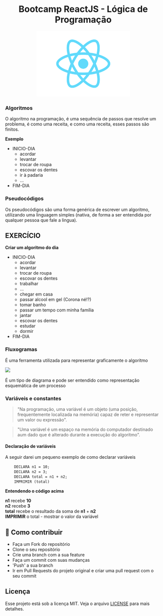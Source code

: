 <h1 align="center">Bootcamp ReactJS - Lógica de Programação</h1>

<p align="center">
  <img src="https://raw.githubusercontent.com/oricardos/bootcamp-react-dio/master/logo-react.png" width="300" heigth="300">
</p>


<h3>Algoritmos</h3> 
<p>O algoritmo na programação, é uma sequência de passos que resolve um problema, é como uma receita, e como uma receita, esses passos são finitos.</p>

__Exemplo__

- INICIO-DIA
    - acordar
    - levantar
    - trocar de roupa
    - escovar os dentes
    - ir à padaria
    - ...
- FIM-DIA

<h3>Pseudocódigos</h3>
<p>
    Os pseudocódigos são uma forma genérica de escrever um algoritmo, utilizando uma linguagem simples (nativa, de forma a ser entendida por qualquer pessoa que fale a lingua).
</p>

## **EXERCÍCIO**
**Criar um algoritmo do dia**
- INICIO-DIA
    - acordar
    - levantar
    - trocar de roupa
    - escovar os dentes
    - trabalhar
    - ...
    - chegar em casa
    - passar alcool em gel (Corona né!?)
    - tomar banho
    - passar um tempo com minha família
    - jantar
    - escovar os dentes
    - estudar
    - dormir
- FIM-DIA

<h3>Fluxogramas</h3>
<p>
    É uma ferramenta utilizada para representar graficamente o algoritmo
</p> 

<img src="https://upload.wikimedia.org/wikipedia/commons/a/aa/Fluxogranma02.gif" width="300" heigth="300">

<p>
    É um tipo de diagrama e pode ser entendido como representação esquemática de um processo
</p>

<h3>Variáveis e constantes</h3>

> "Na programação, uma variável é um objeto (uma posição, frequentemente localizada na memória) capaz de reter e representar um valor ou expressão".

> "Uma variável é um espaço na memória do computador destinado aum dado que é alterado durante a execução do algoritmo".  

<h4>Declaração de variáveis</h4>
<p>
    A seguir darei um pequeno exemplo de como declarar variáveis
</p>

```
    DECLARA n1 = 10;
    DECLARA n2 = 3;
    DECLARA total = n1 + n2; 
    IMPRIMIR (total)
```
__Entendendo o código acima__

   **n1** recebe __10__<br/>
   __n2__ recebe __3__<br/>
   __total__ recebe o resultado da soma de __n1__ + __n2__<br/>
   __IMPRIMIR__ o total - mostrar o valor da variável<br/>

## :link: Como contribuir 

- Faça um Fork do repositório
- Clone o seu repositório
- Crie uma branch com a sua feature
- Faça um commit com suas mudanças
- 'Push' a sua branch
- Ir em Pull Requests do projeto original e criar uma pull request com o seu commit

## Licença 

Esse projeto está sob a licença MIT. Veja o arquivo [LICENSE](LICENSE) para mais detalhes.
